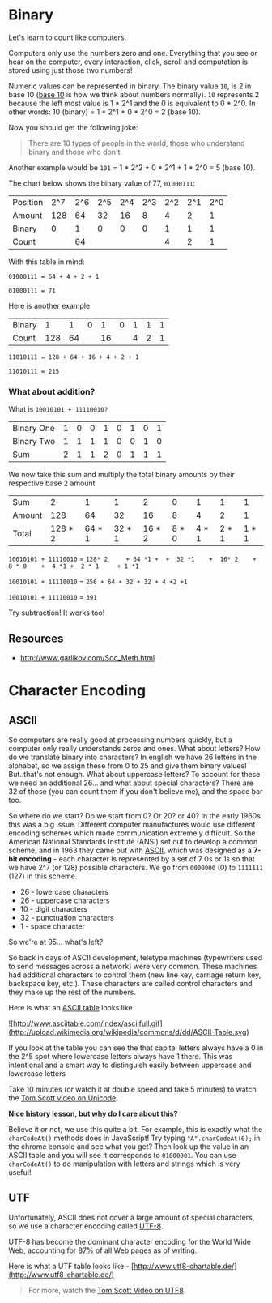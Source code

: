 # Binary

Let's learn to count like computers.

Computers only use the numbers zero and one. Everything that you see or hear on the computer, every interaction, click, scroll and computation is stored using just those two numbers!

Numeric values can be represented in binary.  The binary value `10`, is 2 in base 10 ([base 10](https://en.wikipedia.org/wiki/Decimal) is how we think about numbers normally).  `10` represents 2 because the left most value is 1 * 2^1 and the 0 is equivalent to 0 * 2^0. In other words: 10 (binary) = 1 * 2^1 + 0 * 2^0 = 2 (base 10).

Now you should get the following joke:

> There are 10 types of people in the world, those who understand binary and those who don't.

Another example would be `101` = 1 * 2^2 + 0 * 2^1 + 1 * 2^0 = 5 (base 10).

The chart below shows the binary value of 77, `01000111`:

<table>
<tr>
  <td>Position</td>
  <td>2^7</td>
  <td>2^6</td>
  <td>2^5</td>
  <td>2^4</td>
  <td>2^3</td>
  <td>2^2</td>
  <td>2^1</td>
  <td>2^0</td>
</tr>
<tr>
  <td>Amount</td>
  <td>128</td>
  <td>64</td>
  <td>32</td>
  <td>16</td>
  <td>8</td>
  <td>4</td>
  <td>2</td>
  <td>1</td>
</tr>
<tr>
  <td>Binary</td>
  <td>0</td>
  <td>1</td>
  <td>0</td>
  <td>0</td>
  <td>0</td>
  <td>1</td>
  <td>1</td>
  <td>1</td>
</tr>
<tr>
  <td>Count</td>
  <td></td>
  <td>64</td>
  <td></td>
  <td></td>
  <td></td>
  <td>4</td>
  <td>2</td>
  <td>1</td>
</tr>
</table>

With this table in mind:

`01000111 = 64 + 4 + 2 + 1`

`01000111 = 71`

Here is another example

<table>
<tr>
  <td>Binary</td>
  <td>1</td>
  <td>1</td>
  <td>0</td>
  <td>1</td>
  <td>0</td>
  <td>1</td>
  <td>1</td>
  <td>1</td>
</tr>
<tr>
  <td>Count</td>
  <td>128</td>
  <td>64</td>
  <td></td>
  <td>16</td>
  <td></td>
  <td>4</td>
  <td>2</td>
  <td>1</td>
</tr>
</table>

`11010111 = 128 + 64 + 16 + 4 + 2 + 1`

`11010111 = 215`

### What about addition?

What is `10010101 + 11110010?`
<table>
<tr>
<td>Binary One</td>
<td>1</td>
<td>0</td>
<td>0</td>
<td>1</td>
<td>0</td>
<td>1</td>
<td>0</td>
<td>1</td>
</tr>

<tr>
<td>Binary Two</td>
<td>1</td>
<td>1</td>
<td>1</td>
<td>1</td>
<td>0</td>
<td>0</td>
<td>1</td>
<td>0</td>
</tr>

<tr>
<td>Sum</td>
<td>2</td>
<td>1</td>
<td>1</td>
<td>2</td>
<td>0</td>
<td>1</td>
<td>1</td>
<td>1</td>
</tr>
</table>

We now take this sum and multiply the total binary amounts by their respective base 2 amount

<table>
<tr>
<td>Sum</td>
<td>2</td>
<td>1</td>
<td>1</td>
<td>2</td>
<td>0</td>
<td>1</td>
<td>1</td>
<td>1</td>
</tr>

<tr>
  <td>Amount</td>
  <td>128</td>
  <td>64</td>
  <td>32</td>
  <td>16</td>
  <td>8</td>
  <td>4</td>
  <td>2</td>
  <td>1</td>
</tr>

<tr>
<tr>
  <td>Total</td>
  <td>128 * 2</td>
  <td>64 * 1</td>
  <td>32 * 1</td>
  <td>16 * 2</td>
  <td>8 * 0</td>
  <td>4 * 1</td>
  <td>2 * 1</td>
  <td>1 * 1</td>
</tr>
</table>


`10010101 + 11110010` =  `128* 2	 + 64 *1 + 	+  32 *1	+  16* 2	+  8 * 0	+  4 *1	+  2 * 1	 + 1 *1`

`10010101 + 11110010` = `256 + 64 + 32 + 32 + 4 +2 +1`

`10010101 + 11110010` = `391`

Try subtraction! It works too!

## Resources

- http://www.garlikov.com/Soc_Meth.html

# Character Encoding

## ASCII

So computers are really good at processing numbers quickly, but a computer only really understands zeros and ones. What about letters? How do we translate binary into characters? In english we have 26 letters in the alphabet, so we assign these from 0 to 25 and give them binary values! But..that's not enough. What about uppercase letters? To account for these we need an additional 26... and what about special characters? There are 32 of those (you can count them if you don't believe me), and the space bar too.

So where do we start? Do we start from 0? Or 20? or 40? In the early 1960s this was a big issue. Different computer manufactures would use different encoding schemes which made communication extremely difficult. So the American National Standards Institute (ANSI) set out to develop a common scheme, and in 1963 they came out with [ASCII](https://en.wikipedia.org/wiki/ASCII), which was designed as a __7-bit encoding__ - each character is represented by a set of 7 0s or 1s so that we have 2^7 (or 128) possible characters. We go from `0000000` (0) to `1111111` (127) in this scheme.

- 26 - lowercase characters
- 26 - uppercase characters
- 10  - digit characters
- 32 -  punctuation characters
- 1 - space character

So we're at 95... what's left?

So back in days of ASCII development, teletype machines (typewriters used to send messages across a network) were very common. These machines had additional characters to control them (new line key, carriage return key, backspace key, etc.). These characters are called control characters and they make up the rest of the numbers.

Here is what an [ASCII table](http://www.asciitable.com/) looks like

![http://www.asciitable.com/index/asciifull.gif](http://upload.wikimedia.org/wikipedia/commons/d/dd/ASCII-Table.svg)

If you look at the table you can see the that capital letters always have a 0 in the 2^5 spot where lowercase letters always have 1 there. This was intentional and a smart way to distinguish easily between uppercase and lowercase letters

Take 10 minutes (or watch it at double speed and take 5 minutes) to watch the [Tom Scott video on Unicode](https://www.youtube.com/watch?v=MijmeoH9LT4).

**Nice history lesson, but why do I care about this?**

Believe it or not, we use this quite a bit. For example, this is exactly what the `charCodeAt()` methods does in JavaScript! Try typing `"A".charCodeAt(0);` in the chrome console and see what you get? Then look up the value in an ASCII table and you will see it corresponds to `01000001`. You can use `charCodeAt()` to do manipulation with letters and strings which is very useful!

## UTF

Unfortunately, ASCII does not cover a large amount of special characters, so we use a character encoding called [UTF-8](https://en.wikipedia.org/wiki/UTF-8).

UTF-8 has become the dominant character encoding for the World Wide Web, accounting for [87%](http://w3techs.com/technologies/overview/character_encoding/all) of all Web pages as of writing.

Here is what a UTF table looks like - [http://www.utf8-chartable.de/](http://www.utf8-chartable.de/)

> For more, watch the [Tom Scott Video on UTF8](https://www.youtube.com/watch?v=qBex3IDaUbU&index=2&list=PLzH6n4zXuckqmf_xUcvU5caZVoctP2ehL).
